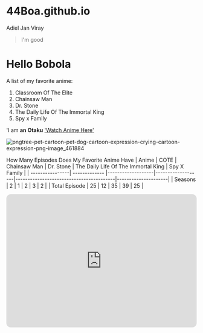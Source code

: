 # 44Boa.github.io
Adiel Jan Viray
>I'm good
# Hello Bobola



A list of my favorite anime:
1. Classroom Of The Elite
2. Chainsaw Man
3. Dr. Stone
4. The Daily Life Of The Immortal King
5. Spy x Family

'I am <b>an Otaku</b>
['Watch Anime Here'](https://animepahe.com/)

![pngtree-pet-cartoon-pet-dog-cartoon-expression-crying-cartoon-expression-png-image_461884](https://user-images.githubusercontent.com/122240824/212256431-da4a9575-e876-422d-b535-8adbcfddd7d6.jpg)


How Many Episodes Does My Favorite Anime Have
| Anime           |     COTE      |    Chainsaw Man   |     Dr. Stone     |   The Daily Life Of The Immortal King   |      Spy X Family   |
| ----------------| ------------- |-------------------|-------------------|-----------------------------------------|---------------------|
| Seasons         |       2       |         1         |         2         |                   3                     |          2          |
| Total Episode   |      25       |         12        |         35        |                   39                    |          25         |

<iframe style="border-radius:12px" src="https://open.spotify.com/embed/playlist/1KOSTRQRRFDXdllFjiWKqu?utm_source=generator" width="100%" height="352" frameBorder="0" allowfullscreen="" allow="autoplay; clipboard-write; encrypted-media; fullscreen; picture-in-picture" loading="lazy"></iframe>
